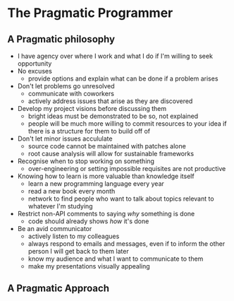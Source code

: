 # The Pragmatic Programmer

## A Pragmatic philosophy
- I have agency over where I work and what I do if I'm willing to seek opportunity
- No excuses
  - provide options and explain what can be done if a problem arises
- Don't let problems go unresolved
  - communicate with coworkers
  - actively address issues that arise as they are discovered
- Develop my project visions before discussing them
  - bright ideas must be demonstrated to be so, not explained
  - people will be much more willing to commit resources to your idea if there is a structure for them to build off of
- Don't let minor issues accululate
  - source code cannot be maintained with patches alone
  - root cause analysis will allow for sustainable frameworks
- Recognise when to stop working on something
  - over-engineering or setting impossible requisites are not productive
- Knowing how to learn is more valuable than knowledge itself
  - learn a new programming language every year
  - read a new book every month
  - network to find people who want to talk about topics relevant to whatever I'm studying
- Restrict non-API comments to saying *why* something is done
  - code should already shows *how* it's done
- Be an avid communicator
  - actively listen to my colleagues
  - always respond to emails and messages, even if to inform the other person I will get back to them later
  - know my audience and what I want to communicate to them
  - make my presentations visually appealing

## A Pragmatic Approach
